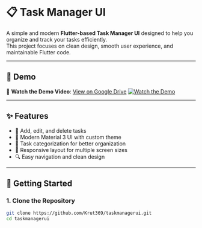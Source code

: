 # 📋 Task Manager UI

A simple and modern **Flutter-based Task Manager UI** designed to help you organize and track your tasks efficiently.  
This project focuses on clean design, smooth user experience, and maintainable Flutter code.

---

## 📱 Demo

🎥 **Watch the Demo Video**: [View on Google Drive](https://drive.google.com/file/d/1Efoyvb9B0h0b88F7L7vdgDoNBGStdesl/view?usp=drive_link)
[![Watch the Demo](assets/demo_thumbnail.png)](https://drive.google.com/file/d/1Efoyvb9B0h0b88F7L7vdgDoNBGStdesl/view?usp=drive_link)

---

## ✨ Features

- 📝 Add, edit, and delete tasks
- 🎨 Modern Material 3 UI with custom theme
- 📅 Task categorization for better organization
- 📱 Responsive layout for multiple screen sizes
- 🔍 Easy navigation and clean design

---

## 🚀 Getting Started

### 1. Clone the Repository
```bash
git clone https://github.com/Krut369/taskmanagerui.git
cd taskmanagerui
